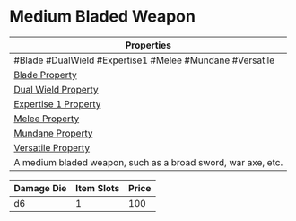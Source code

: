 ---
---

# Medium Bladed Weapon

|Properties|
|----------|
|\#Blade #DualWield #Expertise1 #Melee #Mundane #Versatile|
|[Blade Property](../Weapon%20Properties/Blade%20Property.md)|
|[Dual Wield Property](../Weapon%20Properties/Dual%20Wield%20Property.md)|
|[Expertise 1 Property](../Weapon%20Properties/Expertise%20X%20Property.md)|
|[Melee Property](../Weapon%20Properties/Melee%20Property.md)|
|[Mundane Property](../../../Material%20Properties/Mundane%20Property.md)|
|[Versatile Property](../Weapon%20Properties/Versatile%20Property.md)|
|A medium bladed weapon, such as a broad sword, war axe, etc.|

|Damage Die|Item Slots|Price|
|----------|----------|-----|
|d6|1|100|
